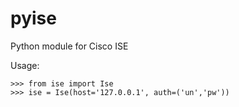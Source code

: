 # pyise
Python module for Cisco ISE

Usage:
```
>>> from ise import Ise
>>> ise = Ise(host='127.0.0.1', auth=('un','pw'))
```